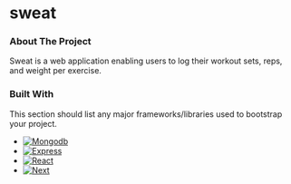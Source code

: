 # sweat


### About The Project

Sweat is a web application enabling users to log their workout sets, reps, and weight per exercise.


### Built With

This section should list any major frameworks/libraries used to bootstrap your project.

* [![Mongodb][Mongodb]][Mongodb-url]
* [![Express][Express.js]][Express-url]
* [![React][React.js]][React-url]
* [![Next][Next.js]][Next-url]


[Next.js]: https://img.shields.io/badge/next.js-000000?style=for-the-badge&logo=nextdotjs&logoColor=white
[Next-url]: https://nextjs.org/
[React.js]: https://img.shields.io/badge/React-20232A?style=for-the-badge&logo=react&logoColor=61DAFB
[React-url]: https://reactjs.org/
[Express.js]: https://img.shields.io/badge/Express.js-000000?logo=express&logoColor=fff&style=flat
[Express-url]: https://expressjs.com/
[Mongodb-url]: https://www.mongodb.com/
[Mongodb]: https://img.shields.io/badge/-MongoDB-13aa52?style=for-the-badge&logo=mongodb&logoColor=white